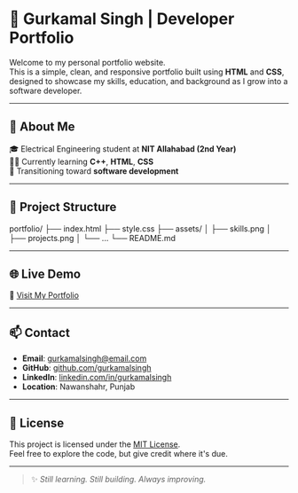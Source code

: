 # 💼 Gurkamal Singh | Developer Portfolio

Welcome to my personal portfolio website.  
This is a simple, clean, and responsive portfolio built using **HTML** and **CSS**, designed to showcase my skills, education, and background as I grow into a software developer.

---

## 📌 About Me

🎓 Electrical Engineering student at **NIT Allahabad (2nd Year)**  
👨‍💻 Currently learning **C++**, **HTML**, **CSS**  
🚀 Transitioning toward **software development**

---

## 📁 Project Structure
portfolio/
├── index.html
├── style.css
├── assets/
│ ├── skills.png
│ ├── projects.png
│ └── ...
└── README.md


---

## 🌐 Live Demo

🔗 [Visit My Portfolio](https://gurkamalsingh.github.io/portfolio/)

---

## 📫 Contact

- **Email**: gurkamalsingh@email.com  
- **GitHub**: [github.com/gurkamalsingh](https://github.com/gurkamalsingh)  
- **LinkedIn**: [linkedin.com/in/gurkamalsingh](https://linkedin.com/in/gurkamalsingh)  
- **Location**: Nawanshahr, Punjab

---

## 📜 License

This project is licensed under the [MIT License](LICENSE).  
Feel free to explore the code, but give credit where it's due.

---

> ✨ *Still learning. Still building. Always improving.*

